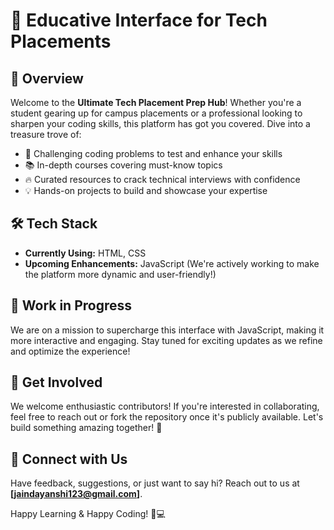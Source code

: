 # 🚀 Educative Interface for Tech Placements

## 🌟 Overview
Welcome to the **Ultimate Tech Placement Prep Hub**! Whether you're a student gearing up for campus placements or a professional looking to sharpen your coding skills, this platform has got you covered. Dive into a treasure trove of:
- 🧠 Challenging coding problems to test and enhance your skills
- 📚 In-depth courses covering must-know topics
- 🔥 Curated resources to crack technical interviews with confidence
- 💡 Hands-on projects to build and showcase your expertise

## 🛠 Tech Stack
- **Currently Using:** HTML, CSS
- **Upcoming Enhancements:** JavaScript (We're actively working to make the platform more dynamic and user-friendly!)

## 🚧 Work in Progress
We are on a mission to supercharge this interface with JavaScript, making it more interactive and engaging. Stay tuned for exciting updates as we refine and optimize the experience!

## 🤝 Get Involved
We welcome enthusiastic contributors! If you're interested in collaborating, feel free to reach out or fork the repository once it's publicly available. Let's build something amazing together! 💪

## 📩 Connect with Us
Have feedback, suggestions, or just want to say hi? Reach out to us at **[jaindayanshi123@gmail.com]**.

Happy Learning & Happy Coding! 🚀💻

